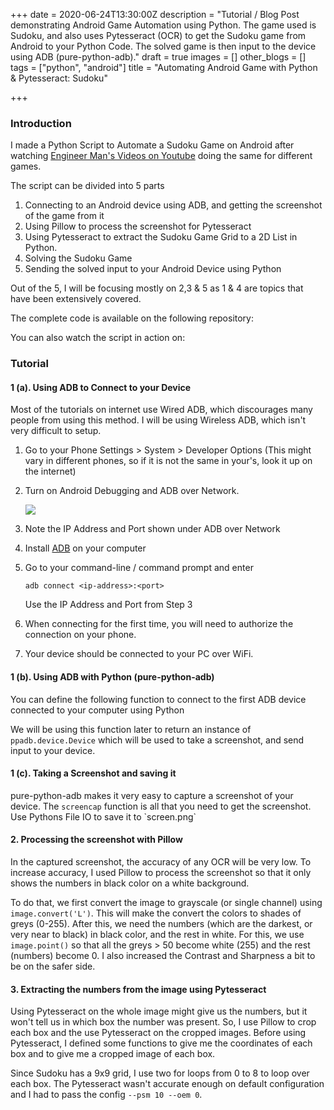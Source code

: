 +++
date = 2020-06-24T13:30:00Z
description = "Tutorial / Blog Post demonstrating Android Game Automation using Python. The game used is Sudoku, and also uses Pytesseract (OCR) to get the Sudoku game from Android to your Python Code. The solved game is then input to the device using ADB (pure-python-adb)."
draft = true
images = []
other_blogs = []
tags = ["python", "android"]
title = "Automating Android Game with Python & Pytesseract: Sudoku"

+++
### Introduction

I made a Python Script to Automate a Sudoku Game on Android after watching [Engineer Man's Videos on Youtube](https://www.youtube.com/channel/UCrUL8K81R4VBzm-KOYwrcxQ) doing the same for different games.

The script can be divided into 5 parts

1. Connecting to an Android device using ADB, and getting the screenshot of the game from it
2. Using Pillow to process the screenshot for Pytesseract
3. Using Pytesseract to extract the Sudoku Game Grid to a 2D List in Python.
4. Solving the Sudoku Game
5. Sending the solved input to your Android Device using Python

Out of the 5, I will be focusing mostly on 2,3 & 5 as 1 & 4 are topics that have been extensively covered.

The complete code is available on the following repository:

You can also watch the script in action on:

### Tutorial

#### 1 (a). Using ADB to Connect to your Device

Most of the tutorials on internet use Wired ADB, which discourages many people from using this method. I will be using Wireless ADB, which isn't very difficult to setup.

1. Go to your Phone Settings > System > Developer Options (This might vary in different phones, so if it is not the same in your's, look it up on the internet)
2. Turn on Android Debugging and ADB over Network.

   ![](/uploads/screenshot_20200605-114625_settings-2.png)
3. Note the IP Address and Port shown under ADB over Network
4. Install [ADB]() on your computer
5. Go to your command-line / command prompt and enter

       adb connect <ip-address>:<port>

   Use the IP Address and Port from Step 3
6. When connecting for the first time, you will need to authorize the connection on your phone.
7. Your device should be connected to your PC over WiFi.

#### 1 (b). Using ADB with Python (pure-python-adb)

You can define the following function to connect to  the first ADB device connected to your computer using Python

We will be using this function later to return an instance of `ppadb.device.Device` which will be used to take a screenshot, and send input to your device.

#### 1 (c). Taking a Screenshot and saving it

pure-python-adb makes it very easy to capture a screenshot of your device. The `screencap` function is all that you need to get the screenshot. Use Pythons File IO to save it to \`screen.png\`

#### 2. Processing the screenshot with Pillow

In the captured screenshot, the accuracy of any OCR will be very low. To increase accuracy, I used Pillow to process the screenshot so that it only shows the numbers in black color on a white background. 

To do that, we first convert the image to grayscale (or single channel) using `image.convert('L')`. This will make the convert the colors to shades of greys (0-255). After this, we need the numbers (which are the darkest, or very near to black) in black color, and the rest in white. For this, we use `image.point()`  so that all the greys > 50  become white (255) and the rest (numbers) become 0. I also increased the Contrast and Sharpness a bit to be on the safer side.

#### 3.  Extracting the numbers from the image using Pytesseract

Using Pytesseract on the whole image might give us the numbers, but it won't tell us in which box the number was present. So, I use Pillow to crop each box and the use Pytesseract on the cropped images. Before using Pytesseract, I defined some functions to give me the coordinates of each box and to give me a cropped image of each box.

Since Sudoku has a 9x9 grid, I use two for loops from 0 to 8 to loop over each box. The Pytesseract wasn't accurate enough on default configuration and I had to pass the config `--psm 10 --oem 0`. 